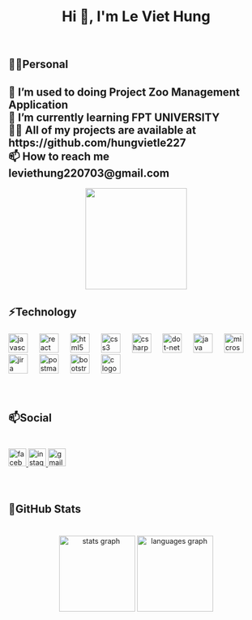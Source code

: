 <h1 align="center">Hi 👋, I'm Le Viet Hung</h1>
<br clear="both">
<h2 align="left">👨‍💻Personal</h2>
<h2 align="left">🔭 I’m used to doing Project Zoo Management Application<br>🌱 I’m currently learning FPT UNIVERSITY<br>👨‍💻 All of my projects are available at https://github.com/hungvietle227<br>📫 How to reach me leviethung220703@gmail.com</h2>

<div align="center">
  <img height="200" src="https://media2.giphy.com/media/qgQUggAC3Pfv687qPC/giphy.gif"  />
</div>

###

<h2 align="left">⚡Technology</h2>

###

<div align="left">
  <img src="https://img.shields.io/badge/JavaScript-F7DF1E?logo=javascript&logoColor=black&style=for-the-badge" height="38" alt="javascript logo"  />
  <img width="15" />
  <img src="https://img.shields.io/badge/React-61DAFB?logo=react&logoColor=black&style=for-the-badge" height="38" alt="react logo"  />
  <img width="15" />
  <img src="https://img.shields.io/badge/HTML5-E34F26?logo=html5&logoColor=white&style=for-the-badge" height="38" alt="html5 logo"  />
  <img width="15" />
  <img src="https://img.shields.io/badge/CSS3-1572B6?logo=css3&logoColor=white&style=for-the-badge" height="38" alt="css3 logo"  />
  <img width="15" />
  <img src="https://img.shields.io/badge/C Sharp-239120?logo=csharp&logoColor=white&style=for-the-badge" height="38" alt="csharp logo"  />
  <img width="15" />
  <img src="https://img.shields.io/badge/.NET-512BD4?logo=dotnet&logoColor=white&style=for-the-badge" height="38" alt="dot-net logo"  />
  <img width="15" />
  <img src="https://cdn.jsdelivr.net/gh/devicons/devicon/icons/java/java-original.svg" height="38" alt="java logo"  />
  <img width="15" />
  <img src="https://img.shields.io/badge/Microsoft SQL Server-CC2927?logo=microsoftsqlserver&logoColor=white&style=for-the-badge" height="38" alt="microsoftsqlserver logo"  />
  <img width="15" />
  <img src="https://img.shields.io/badge/Jira-0052CC?logo=jira&logoColor=white&style=for-the-badge" height="38" alt="jira logo"  />
  <img width="15" />
  <img src="https://img.shields.io/badge/Postman-FF6C37?logo=postman&logoColor=black&style=for-the-badge" height="38" alt="postman logo"  />
  <img width="15" />
  <img src="https://img.shields.io/badge/Bootstrap-7952B3?logo=bootstrap&logoColor=white&style=for-the-badge" height="38" alt="bootstrap logo"  />
  <img width="15" />
  <img src="https://skillicons.dev/icons?i=c" height="38" alt="c logo"  />
</div>

###

<br clear="both">

<h2 align="left">📫Social</h2>

###

<br clear="both">

<div align="left">
  <a href="https://www.facebook.com/profile.php?id=100005907270512" target="_blank">
    <img src="https://img.shields.io/static/v1?message=Facebook&logo=facebook&label=&color=1877F2&logoColor=white&labelColor=&style=for-the-badge" height="35" alt="facebook logo"  />
  </a>
  <a href="https://www.instagram.com/hung2207_/" target="_blank">
    <img src="https://img.shields.io/static/v1?message=Instagram&logo=instagram&label=&color=E4405F&logoColor=white&labelColor=&style=for-the-badge" height="35" alt="instagram logo"  />
  </a>
  <a href="leviethung220703@gmail.com" target="_blank">
    <img src="https://img.shields.io/static/v1?message=Gmail&logo=gmail&label=&color=D14836&logoColor=white&labelColor=&style=for-the-badge" height="35" alt="gmail logo"  />
  </a>
</div>

###

<br clear="both">

<h2 align="left">📄GitHub Stats</h2>

###

<br clear="both">

<div align="center">
  <img src="https://github-readme-stats.vercel.app/api?username=hungvietle227&hide_title=false&hide_rank=false&show_icons=true&include_all_commits=true&count_private=true&disable_animations=false&theme=dracula&locale=en&hide_border=false&order=1" height="150" alt="stats graph"  />
  <img src="https://github-readme-stats.vercel.app/api/top-langs?username=hungvietle227&locale=en&hide_title=false&layout=compact&card_width=320&langs_count=5&theme=dracula&hide_border=false&order=2" height="150" alt="languages graph"  />
</div>

###

